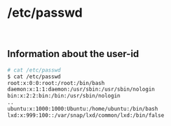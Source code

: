 # /etc/passwd

<br>

## Information about the user-id

```bash
# cat /etc/passwd
$ cat /etc/passwd
root:x:0:0:root:/root:/bin/bash
daemon:x:1:1:daemon:/usr/sbin:/usr/sbin/nologin
bin:x:2:2:bin:/bin:/usr/sbin/nologin
..
ubuntu:x:1000:1000:Ubuntu:/home/ubuntu:/bin/bash
lxd:x:999:100::/var/snap/lxd/common/lxd:/bin/false
```
